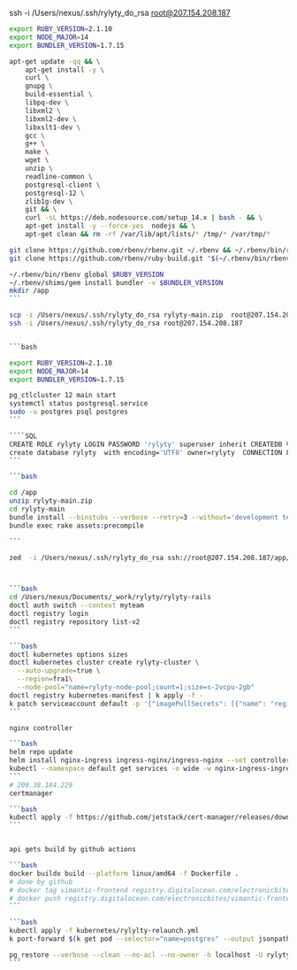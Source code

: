 ssh -i /Users/nexus/.ssh/rylyty_do_rsa root@207.154.208.187


````bash
export RUBY_VERSION=2.1.10
export NODE_MAJOR=14
export BUNDLER_VERSION=1.7.15

apt-get update -qq && \
    apt-get install -y \
    curl \
    gnupg \
    build-essential \
    libpq-dev \
    libxml2 \
    libxml2-dev \
    libxslt1-dev \
    gcc \
    g++ \
    make \
    wget \
    unzip \
    readline-common \
    postgresql-client \
    postgresql-12 \
    zlib1g-dev \
    git && \
    curl -sL https://deb.nodesource.com/setup_14.x | bash - && \
    apt-get install -y --force-yes  nodejs && \
    apt-get clean && rm -rf /var/lib/apt/lists/* /tmp/* /var/tmp/*

git clone https://github.com/rbenv/rbenv.git ~/.rbenv && ~/.rbenv/bin/rbenv init
git clone https://github.com/rbenv/ruby-build.git "$(~/.rbenv/bin/rbenv root)"/plugins/ruby-build && ~/.rbenv/bin/rbenv install $RUBY_VERSION

~/.rbenv/bin/rbenv global $RUBY_VERSION
~/.rbenv/shims/gem install bundler -v $BUNDLER_VERSION
mkdir /app
```

scp -i /Users/nexus/.ssh/rylyty_do_rsa rylyty-main.zip  root@207.154.208.187:/app/rylyty-main.zip
ssh -i /Users/nexus/.ssh/rylyty_do_rsa root@207.154.208.187


```bash

export RUBY_VERSION=2.1.10
export NODE_MAJOR=14
export BUNDLER_VERSION=1.7.15

pg_ctlcluster 12 main start
systemctl status postgresql.service
sudo -u postgres psql postgres
```

````SQL
CREATE ROLE rylyty LOGIN PASSWORD 'rylyty' superuser inherit CREATEDB VALID UNTIL 'infinity';
create database rylyty  with encoding='UTF8' owner=rylyty  CONNECTION LIMIT=-1;
```

```bash

cd /app
unzip rylyty-main.zip
cd rylyty-main
bundle install --binstubs --verbose --retry=3 --without='development test'
bundle exec rake assets:precompile

```

zed  -i /Users/nexus/.ssh/rylyty_do_rsa ssh://root@207.154.208.187/app/rylyty-main



```bash
cd /Users/nexus/Documents/_work/rylyty/rylyty-rails
doctl auth switch --context myteam
doctl registry login
doctl registry repository list-v2
```

```bash
doctl kubernetes options sizes
doctl kubernetes cluster create rylyty-cluster \
  --auto-upgrade=true \
  --region=fra1\
  --node-pool="name=rylyty-node-pool;count=1;size=s-2vcpu-2gb"
doctl registry kubernetes-manifest | k apply -f -
k patch serviceaccount default -p '{"imagePullSecrets": [{"name": "registry-electronicbites"}]}'
```

nginx controller

```bash
helm repo update
helm install nginx-ingress ingress-nginx/ingress-nginx --set controller.publishService.enabled=true
kubectl --namespace default get services -o wide -w nginx-ingress-ingress-nginx-controller
```
# 209.38.184.229
certmanager

```bash
kubectl apply -f https://github.com/jetstack/cert-manager/releases/download/v1.7.1/cert-manager.yaml
```


api gets build by github actions

```bash
docker buildx build --platform linux/amd64 -f Dockerfile .
# done by github
# docker tag vimantic-frontend registry.digitalocean.com/electronicbites/vimantic-frontend
# docker push registry.digitalocean.com/electronicbites/vimantic-frontend
```

```bash
kubectl apply -f kubernetes/rylylty-relaunch.yml
k port-forward $(k get pod --selector="name=postgres" --output jsonpath='{.items[0].metadata.name}') 8080:5432

pg_restore --verbose --clean --no-acl --no-owner -h localhost -U rylyty -d rylyty -p 8080 ~/Documents/_work/rylyty/docs/170113.dump
```

